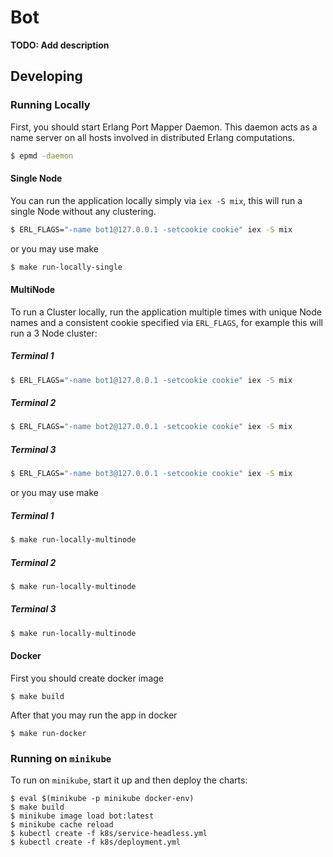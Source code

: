 # Bot

**TODO: Add description**

## Developing

### Running Locally 
First, you should start Erlang Port Mapper Daemon.
This daemon acts as a name server on all hosts involved in distributed Erlang computations.

```sh
$ epmd -daemon
```

#### Single Node
You can run the application locally simply via `iex -S mix`, this will run a single Node
without any clustering.

```sh
$ ERL_FLAGS="-name bot1@127.0.0.1 -setcookie cookie" iex -S mix
```

or you may use make

```sh
$ make run-locally-single 
```

#### MultiNode
To run a Cluster locally, run the application multiple times with unique Node names and a
consistent cookie specified via `ERL_FLAGS`, for example this will run a 3 Node cluster:

##### Terminal 1
```sh
$ ERL_FLAGS="-name bot1@127.0.0.1 -setcookie cookie" iex -S mix
```

##### Terminal 2
```sh
$ ERL_FLAGS="-name bot2@127.0.0.1 -setcookie cookie" iex -S mix
```

##### Terminal 3
```sh
$ ERL_FLAGS="-name bot3@127.0.0.1 -setcookie cookie" iex -S mix
```

or you may use make

##### Terminal 1
```sh
$ make run-locally-multinode
```

##### Terminal 2
```sh
$ make run-locally-multinode
```

##### Terminal 3
```sh
$ make run-locally-multinode
```

#### Docker
First you should create docker image

```
$ make build
```

After that you may run the app in docker
```
$ make run-docker
```

### Running on `minikube`

To run on `minikube`, start it up and then deploy the charts:

```
$ eval $(minikube -p minikube docker-env)
$ make build
$ minikube image load bot:latest
$ minikube cache reload
$ kubectl create -f k8s/service-headless.yml
$ kubectl create -f k8s/deployment.yml
```
